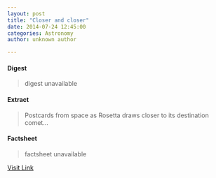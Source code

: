 ```yaml
---
layout: post
title: "Closer and closer"
date: 2014-07-24 12:45:00
categories: Astronomy
author: unknown author

---
```



#### Digest
>digest unavailable

#### Extract
>Postcards from space as Rosetta draws closer to its destination comet...

#### Factsheet
>factsheet unavailable

[Visit Link](http://www.esa.int/Our_Activities/Space_Science/Rosetta/Highlights/Closer_and_closer)


